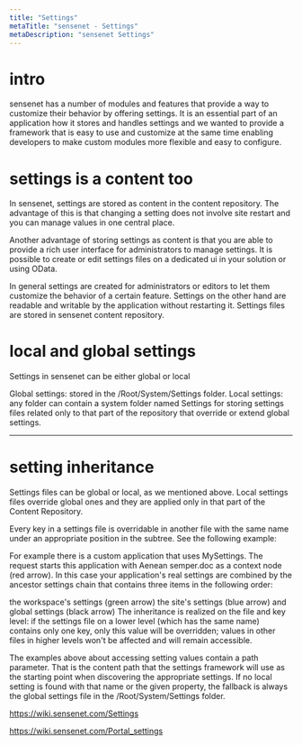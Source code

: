 ```yaml
---
title: "Settings"
metaTitle: "sensenet - Settings"
metaDescription: "sensenet Settings"
---
```


# intro

sensenet has a number of modules and features that provide a way to customize their behavior by offering settings. It is an essential part of an application how it stores and handles settings and we wanted to provide a framework that is easy to use and customize at the same time enabling developers to make custom modules more flexible and easy to configure.

# settings is a content too

In sensenet, settings are stored as content in the content repository. The advantage of this is that changing a setting does not involve site restart and you can manage values in one central place.

Another advantage of storing settings as content is that you are able to provide a rich user interface for administrators to manage settings. It is possible to create or edit settings files on a dedicated ui in your solution or using OData.

In general settings are created for administrators or editors to let them customize the behavior of a certain feature.
Settings on the other hand are readable and writable by the application without restarting it. Settings files are stored in sensenet content repository.

# local and global settings

Settings in sensenet can be either global or local

Global settings: stored in the /Root/System/Settings folder.
Local settings: any folder can contain a system folder named Settings for storing settings files related only to that part of the repository that override or extend global settings.

-------------
# setting inheritance

Settings files can be global or local, as we mentioned above. Local settings files override global ones and they are applied only in that part of the Content Repository.

Every key in a settings file is overridable in another file with the same name under an appropriate position in the subtree. See the following example:

For example there is a custom application that uses MySettings. The request starts this application with Aenean semper.doc as a context node (red arrow). In this case your application's real settings are combined by the ancestor settings chain that contains three items in the following order:

the workspace's settings (green arrow)
the site's settings (blue arrow)
and global settings (black arrow)
The inheritance is realized on the file and key level: if the settings file on a lower level (which has the same name) contains only one key, only this value will be overridden; values in other files in higher levels won't be affected and will remain accessible.

The examples above about accessing setting values contain a path parameter. That is the content path that the settings framework will use as the starting point when discovering the appropriate settings. If no local setting is found with that name or the given property, the fallback is always the global settings file in the /Root/System/Settings folder.


https://wiki.sensenet.com/Settings

https://wiki.sensenet.com/Portal_settings
